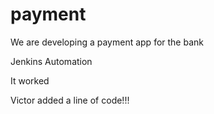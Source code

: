 # payment
We are developing a payment app for the bank 

Jenkins Automation

It worked

Victor added a line of code!!!
